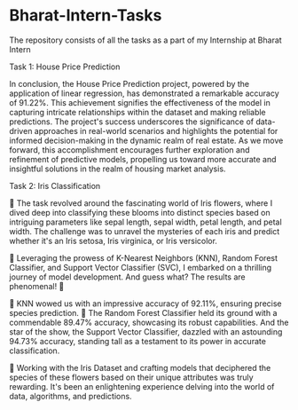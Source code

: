 # Bharat-Intern-Tasks
The repository consists of all the tasks as a part of my Internship at Bharat Intern

Task 1: House Price Prediction

In conclusion, the House Price Prediction project, powered by the application of linear regression, has demonstrated a remarkable accuracy of 91.22%. This achievement signifies the effectiveness of the model in capturing intricate relationships within the dataset and making reliable predictions. The project's success underscores the significance of data-driven approaches in real-world scenarios and highlights the potential for informed decision-making in the dynamic realm of real estate. As we move forward, this accomplishment encourages further exploration and refinement of predictive models, propelling us toward more accurate and insightful solutions in the realm of housing market analysis.

Task 2: Iris Classification

🌺 The task revolved around the fascinating world of Iris flowers, where I dived deep into classifying these blooms into distinct species based on intriguing parameters like sepal length, sepal width, petal length, and petal width. The challenge was to unravel the mysteries of each iris and predict whether it's an Iris setosa, Iris virginica, or Iris versicolor.

🌷 Leveraging the prowess of K-Nearest Neighbors (KNN), Random Forest Classifier, and Support Vector Classifier (SVC), I embarked on a thrilling journey of model development. And guess what? The results are phenomenal! 🚀

🌼 KNN wowed us with an impressive accuracy of 92.11%, ensuring precise species prediction. 🌱 The Random Forest Classifier held its ground with a commendable 89.47% accuracy, showcasing its robust capabilities. And the star of the show, the Support Vector Classifier, dazzled with an astounding 94.73% accuracy, standing tall as a testament to its power in accurate classification.

🌿 Working with the Iris Dataset and crafting models that deciphered the species of these flowers based on their unique attributes was truly rewarding. It's been an enlightening experience delving into the world of data, algorithms, and predictions.
